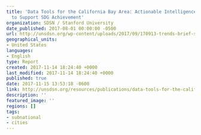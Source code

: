 ```yaml
---
title: 'Data Tools for the California Bay Area: Actionable Intelligence for Cities
  to Support SDG Achievement'
organization: SDSN / Stanford University
date_published: 2017-08-01 00:00:00 -0500
url: http://unsdsn.org/wp-content/uploads/2017/09/170913-trends-brief-sanjose-sdg-platform.pdf
geographical_units:
- United States
languages:
- English
type: Report
created: 2017-11-14 18:24:40 +0000
last_modified: 2017-11-14 18:24:40 +0000
published: true
date: 2017-11-15 13:53:18 -0600
link: http://unsdsn.org/resources/publications/data-tools-for-the-california-bay-area-actionable-intelligence-for-cities-to-support-sdg-achievement/
description: ''
featured_image: ''
regions: []
tags:
- subnational
- cities
---
```


